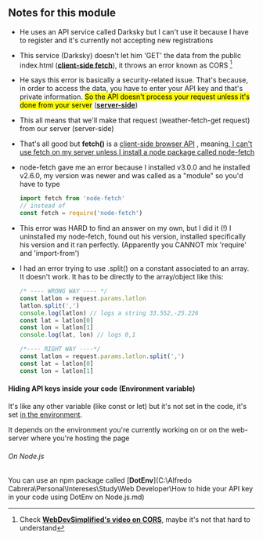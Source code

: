 ## Notes for this module

- He uses an API service called Darksky but I can't use it because I have to register and it's currently not accepting new registrations

- This service (Darksky) doesn't let him 'GET' the data from the public index.html (<u>**client-side fetch**</u>), it throws an error known as CORS [^1] 

- He says this error is basically a security-related issue. That's because, in order to access the data, you have to enter your API key and that's private information. <mark>So the API doesn't process your request unless it's done from your server</mark> (<u>**server-side**</u>)

- This all means that we'll make that request (weather-fetch-get request) from our server (server-side)

- That's all good but **fetch()** is a <u>client-side browser API</u> , meaning,<u> I can't use fetch on my server unless I install a node package called node-fetch</u>

- node-fetch gave me an error because I installed v3.0.0 and he installed v2.6.0, my version was newer and was called as a "module" so you'd have to type 
  
  ```javascript
  import fetch from 'node-fetch'
  // instead of 
  const fetch = require('node-fetch')
  ```

- This error was HARD to find an answer on my own, but I did it (!) I uninstalled my node-fetch, found out his version,  installed specifically his version and it ran perfectly. (Apparently you CANNOT mix 'require' and 'import-from')

- I had an error trying to use .split() on a constant associated to an array. It doesn't work. It has to be directly to the array/object like this:
  
  ```javascript
  /* ---- WRONG WAY ---- */
  const latlon = request.params.latlon
  latlon.split(',')
  console.log(latlon) // logs a string 33.552,-25.226
  const lat = latlon[0]
  const lon = latlon[1]
  console.log(lat, lon) // logs 0,1
  
  /*---- RIGHT WAY ----*/
  const latlon = request.params.latlon.split(',')
  const lat = latlon[0]
  const lon = latlon[1]
  ```

#### Hiding API keys inside your code (Environment variable)

It's like any other variable (like const or let) but it's not set in the code, it's set <u>in the environment</u>.

 It depends on the environment you're currently working on or on the web-server where you're hosting the page

###### On Node.js

You can use an npm package called [**DotEnv**](C:\Alfredo Cabrera\Personal\Intereses\Study\Web Developer\How to hide your API key in your code using DotEnv on Node.js.md) 

[^1]: Check [**WebDevSimplified's video on CORS**](https://www.youtube.com/watch?v=PNtFSVU-YTI), maybe it's not that hard to understand
